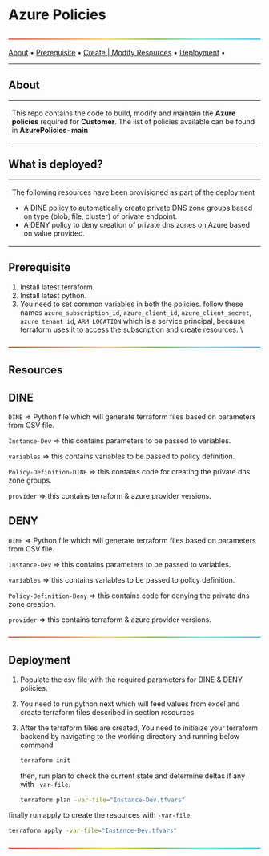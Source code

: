 # Azure Policies

![-----------------------------------------------------](/rainbow.png)

<p align="center">
  
  <a href="#about">About</a> •
  <a href="#prerequisite">Prerequisite</a> •
  <a href="#resources">Create | Modify Resources</a> •
  <a href="#deployment">Deployment</a> •

</p>

---

## About

<table>
<tr>
<td>
  
This repo contains the code to build, modify and maintain the **Azure policies** required for **Customer**. The list of policies available can be found in **AzurePolicies-main**



</td>
</tr>
</table>


## What is deployed?

<table>
<tr>
<td>
  
The following resources have been provisioned as part of the deployment

* A DINE policy to automatically create private DNS zone groups based on type (blob, file, cluster) of private endpoint.
* A DENY policy to deny creation of private dns zones on Azure based on value provided.

</td>
</tr>
</table>

## Prerequisite

1. Install latest terraform.
2. Install latest python.
3. You need to set common variables in both the policies. follow these names `azure_subscription_id`, `azure_client_id`, `azure_client_secret`, `azure_tenant_id`, `ARM_LOCATION` which is a service principal, because terraform uses it to access the subscription and create resources. \

![-----------------------------------------------------](/rainbow.png)

## Resources

## DINE

`DINE` => Python file which will generate terraform files based on parameters from CSV file.

`Instance-Dev` => this contains parameters to be passed to variables.

`variables` => this contains variables to be passed to policy definition.

`Policy-Definition-DINE` => this contains code for creating the private dns zone groups.

`provider` => this contains terraform & azure provider versions.

## DENY

`DINE` => Python file which will generate terraform files based on parameters from CSV file.

`Instance-Dev` => this contains parameters to be passed to variables.

`variables` => this contains variables to be passed to policy definition.

`Policy-Definition-Deny` => this contains code for denying the private dns zone creation.

`provider` => this contains terraform & azure provider versions.


![-----------------------------------------------------](/rainbow.png)

## Deployment

1. Populate the csv file with the required parameters for DINE & DENY policies.
2. You need to run python next which will feed values from excel and create terraform files described in section resources

3. After the terraform files are created, You need to initiaize your terraform backend by navigating to the working directory and running below command

   ```bash
   terraform init
   ```

   then, run plan to check the current state and determine deltas if any with `-var-file`.

   ```bash
   terraform plan -var-file="Instance-Dev.tfvars"
   ```
  
  finally run apply to create the resources with `-var-file`.
   
   ```bash
   terraform apply -var-file="Instance-Dev.tfvars"
   ```

![-----------------------------------------------------](/rainbow.png)


